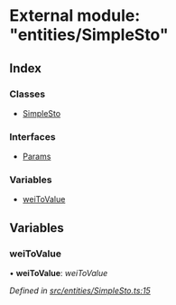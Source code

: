 # External module: "entities/SimpleSto"

## Index

### Classes

* [SimpleSto](../classes/_entities_simplesto_.simplesto.md)

### Interfaces

* [Params](../interfaces/_entities_simplesto_.params.md)

### Variables

* [weiToValue](_entities_simplesto_.md#weitovalue)

## Variables

###  weiToValue

• **weiToValue**: *weiToValue*

*Defined in [src/entities/SimpleSto.ts:15](https://github.com/PolymathNetwork/polymath-sdk/blob/fb8c7c9/src/entities/SimpleSto.ts#L15)*
